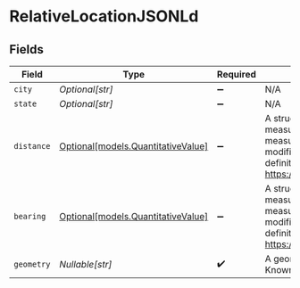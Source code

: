 # RelativeLocationJSONLd


## Fields

| Field                                                                                                                                                                                  | Type                                                                                                                                                                                   | Required                                                                                                                                                                               | Description                                                                                                                                                                            |
| -------------------------------------------------------------------------------------------------------------------------------------------------------------------------------------- | -------------------------------------------------------------------------------------------------------------------------------------------------------------------------------------- | -------------------------------------------------------------------------------------------------------------------------------------------------------------------------------------- | -------------------------------------------------------------------------------------------------------------------------------------------------------------------------------------- |
| `city`                                                                                                                                                                                 | *Optional[str]*                                                                                                                                                                        | :heavy_minus_sign:                                                                                                                                                                     | N/A                                                                                                                                                                                    |
| `state`                                                                                                                                                                                | *Optional[str]*                                                                                                                                                                        | :heavy_minus_sign:                                                                                                                                                                     | N/A                                                                                                                                                                                    |
| `distance`                                                                                                                                                                             | [Optional[models.QuantitativeValue]](../models/quantitativevalue.md)                                                                                                                   | :heavy_minus_sign:                                                                                                                                                                     | A structured value representing a measurement and its unit of measure. This object is a slighly modified version of the schema.org definition at https://schema.org/QuantitativeValue<br/> |
| `bearing`                                                                                                                                                                              | [Optional[models.QuantitativeValue]](../models/quantitativevalue.md)                                                                                                                   | :heavy_minus_sign:                                                                                                                                                                     | A structured value representing a measurement and its unit of measure. This object is a slighly modified version of the schema.org definition at https://schema.org/QuantitativeValue<br/> |
| `geometry`                                                                                                                                                                             | *Nullable[str]*                                                                                                                                                                        | :heavy_check_mark:                                                                                                                                                                     | A geometry represented in Well-Known Text (WKT) format.                                                                                                                                |